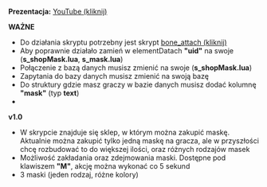 **Prezentacja:** [YouTube (kliknij)](https://youtu.be/GDcS4ONnqSg)

**WAŻNE**
- Do działania skryptu potrzebny jest skrypt [bone_attach (kliknij)](https://community.multitheftauto.com/index.php?p=resources&s=details&id=2540)
- Aby poprawnie działało zamień w elementDatach **"uid"** na swoje (**s_shopMask.lua**, **s_mask.lua**)
- Połączenie z bazą danych musisz zmienić na swoje (**s_shopMask.lua**)
- Zapytania do bazy danych musisz zmienić na swoją bazę
- Do struktury gdzie masz graczy w bazie danych musisz dodać kolumnę **"mask"** (typ **text**)
- 
**v1.0**
- W skrypcie znajduje się sklep, w którym można zakupić maskę. Aktualnie można zakupić tylko jedną maskę na gracza, ale w przyszłości chcę rozbudować to do większej ilości, oraz różnych rodzajów masek
- Możliwość zakładania oraz zdejmowania maski. Dostępne pod klawiszem **"M"**, akcję można wykonać co 5 sekund
- 3 maski (jeden rodzaj, różne kolory)
